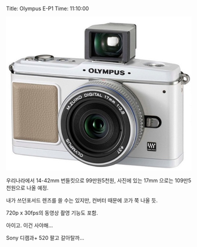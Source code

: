Title: Olympus E-P1
Time: 11:10:00

![](olympus-ep-1-front_ez_.jpg)

우리나라에서 14-42mm 번들킷으로 99만원5천원, 사진에 있는 17mm 으로는 109만5천원으로 나올 예정.

내가 쓰던포서드 렌즈를 쓸 수는 있지만, 컨버터 때문에 코가 쭉 나올 듯.

720p x 30fps의 동영상 촬영 기능도 포함.

아이고. 이건 사야해...

Sony 디캠과+ 520 팔고 갈아탈까...

